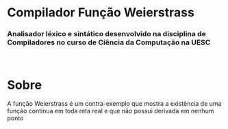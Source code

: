 # Compilador Função Weierstrass


<h3>Analisador léxico e sintático desenvolvido na disciplina de Compiladores no curso de Ciência da Computação na UESC</h3>

<br />
<h1>Sobre</h1>

<p>A função Weierstrass é um contra-exemplo que mostra a existência de uma função contínua em toda reta real e que não possui derivada em nenhum ponto</p>
